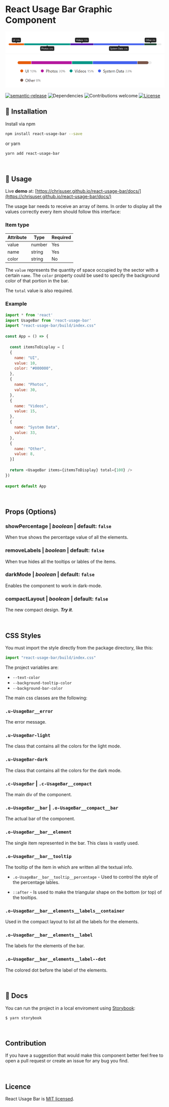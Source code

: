 # React Usage Bar Graphic Component

![React Usage Bar first example](example.png)
![React Usage Bar compact design](example_compact.png)

[![semantic-release](https://img.shields.io/badge/%20%20%F0%9F%93%A6%F0%9F%9A%80-semantic--release-e10079.svg)](https://github.com/semantic-release/semantic-release)
![Dependencies](https://img.shields.io/badge/dependencies-up%20to%20date-brightgreen.svg)
![Contributions welcome](https://img.shields.io/badge/contributions-welcome-orange.svg)
[![License](https://img.shields.io/badge/license-MIT-blue.svg)](https://opensource.org/licenses/MIT)

## 🔌 Installation

Install via npm

```sh
npm install react-usage-bar --save
```

or yarn

```sh
yarn add react-usage-bar
```

<br>

## 🔧 Usage

Live **demo** at: [https://chrisuser.github.io/react-usage-bar/docs/](https://chrisuser.github.io/react-usage-bar/docs/)

The usage bar needs to receive an array of items. In order to display all the values correctly every item should follow this interface:

### Item type

| Attribute | Type   | Required |
| --------- | ------ | -------- |
| value     | number | Yes      |
| name      | string | Yes      |
| color     | string | No       |

The `value` represents the quantity of space occupied by the sector with a certain `name`. The `color` property could be used to specify the background color of that portion in the bar.

The `total` value is also required.

### Example

```javascript
import * from 'react'
import UsageBar from 'react-usage-bar'
import "react-usage-bar/build/index.css"

const App = () => {

  const itemsToDisplay = [
  {
    name: "UI",
    value: 10,
    color: "#000000",
  },
  {
    name: "Photos",
    value: 30,
  },
  {
    name: "Videos",
    value: 15,
  },
  {
    name: "System Data",
    value: 33,
  },
  {
    name: "Other",
    value: 8,
  }]

  return <UsageBar items={itemsToDisplay} total={100} />
})

export default App
```

<br>

## Props (Options)

### **showPercentage** | _boolean_ | default: `false`

When true shows the percentage value of all the elements.

### **removeLabels** | _boolean_ | default: `false`

When true hides all the tooltips or lables of the items.

### **darkMode** | _boolean_ | default: `false`

Enables the component to work in dark-mode.

### **compactLayout** | _boolean_ | default: `false`

The new compact design. _**Try it**_.

<br>

## CSS Styles

You must import the style directly from the package directory, like this:

```javascript
import "react-usage-bar/build/index.css"
```

The project variables are:

- `--text-color`
- `--background-tooltip-color`
- `--background-bar-color`

The main css classes are the following:

### `.u-UsageBar__error`

The error message.

### `.u-UsageBar-light`

The class that contains all the colors for the light mode.

### `.u-UsageBar-dark`

The class that contains all the colors for the dark mode.

### `.c-UsageBar` | `.c-UsageBar__compact`

The main div of the component.

### `.o-UsageBar__bar` | `.o-UsageBar__compact__bar`

The actual bar of the component.

### `.o-UsageBar__bar__element`

The single item represented in the bar. This class is vastly used.

### `.o-UsageBar__bar__tooltip`

The tooltip of the item in which are written all the textual info.

- `.o-UsageBar__bar__tooltip__percentage` - Used to control the style of the percentage lables.

- `::after` - Is used to make the triangular shape on the bottom (or top) of the tooltips.

### `.o-UsageBar__bar__elements__labels__container`

Used in the compact layout to list all the labels for the elements.

### `.o-UsageBar__bar__elements__label`

The labels for the elements of the bar.

### `.o-UsageBar__bar__elements__label--dot`

The colored dot before the label of the elements.

<br>

## 📖 Docs

You can run the project in a local enviroment using [Storybook](https://storybook.js.org/):

```
$ yarn storybook
```

<br>

## Contribution

If you have a suggestion that would make this component better feel free to open a pull request or create an issue for any bug you find.

<br>

## Licence

React Usage Bar is [MIT licensed](https://github.com/ChrisUser/react-usage-bar/blob/master/LICENSE).
